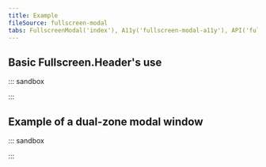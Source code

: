 ```yaml
---
title: Example
fileSource: fullscreen-modal
tabs: FullscreenModal('index'), A11y('fullscreen-modal-a11y'), API('fullscreen-modal-api'), Example('fullscreen-modal-code'), Changelog('fullscreen-modal-changelog')
---
```


## Basic Fullscreen.Header's use

::: sandbox

<script lang="tsx">
import React, { useState } from 'react';
import FullscreenModal from '@semcore/ui/fullscreen-modal';
import Button from '@semcore/ui/button';

const Demo = () => {
  const [visible, setVisible] = useState(false);

  return (
    <>
      <Button use='primary' onClick={() => setVisible(true)}>
        Open fullscreen window
      </Button>
      <FullscreenModal visible={visible} onClose={() => setVisible(false)}>
        <FullscreenModal.Close />
        <FullscreenModal.Back>Go to Tool Name</FullscreenModal.Back>
        <FullscreenModal.Header title='Modal Window Title' description='Additional information' />
        <FullscreenModal.Footer />
      </FullscreenModal>
    </>
  );
};
</script>

:::

## Example of a dual-zone modal window

::: sandbox

<script lang="tsx">
import React, { useState } from 'react';
import FullscreenModal from '@semcore/ui/fullscreen-modal';
import { Text } from '@semcore/ui/typography';
import Button from '@semcore/ui/button';
import Divider from '@semcore/ui/divider';
import ArrowLeftM from '@semcore/ui/icon/ArrowLeft/m';
import ArrowRightM from '@semcore/ui/icon/ArrowRight/m';

const Demo = () => {
  const [visible, setVisible] = useState(false);

  return (
    <>
      <Button use='primary' onClick={() => setVisible(true)}>
        Open fullscreen window
      </Button>
      <FullscreenModal visible={visible} onClose={() => setVisible(false)}>
        <FullscreenModal.Close />
        <FullscreenModal.Back>Go to Tool Name</FullscreenModal.Back>
        <FullscreenModal.Header>
          <FullscreenModal.Title>Modal Window Title</FullscreenModal.Title>
          <FullscreenModal.Description>Additional information</FullscreenModal.Description>
        </FullscreenModal.Header>
        <FullscreenModal.Body>
          <FullscreenModal.Section>
            <Text size={400}>Content Title</Text>
          </FullscreenModal.Section>
          <FullscreenModal.Section style={{ background: '#eee', overflow: 'auto' }}>
            <div style={{ height: '1000px' }}>
              <Text size={400}>Content Title</Text>
            </div>
          </FullscreenModal.Section>
        </FullscreenModal.Body>
        <FullscreenModal.Footer justifyContent='center' alignItems='center'>
          <Button size='m' color='gray60' theme='muted' use='tertiary'>
            <Button.Addon>
              <ArrowLeftM />
            </Button.Addon>
            <Button.Text ml={2}>Previous content</Button.Text>
          </Button>
          <Divider orientation='vertical' h={26} mx={6} />
          <Button size='m' color='gray60' theme='muted' use='tertiary'>
            <Button.Text mr={2}>Next content</Button.Text>
            <Button.Addon>
              <ArrowRightM />
            </Button.Addon>
          </Button>
        </FullscreenModal.Footer>
      </FullscreenModal>
    </>
  );
};
</script>

:::
